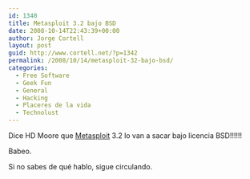 ```yaml
---
id: 1340
title: Metasploit 3.2 bajo BSD
date: 2008-10-14T22:43:39+00:00
author: Jorge Cortell
layout: post
guid: http://www.cortell.net/?p=1342
permalink: /2008/10/14/metasploit-32-bajo-bsd/
categories:
  - Free Software
  - Geek Fun
  - General
  - Hacking
  - Placeres de la vida
  - Technolust
---
```

Dice HD Moore que <a title="http://www.metasploit.com/" href="http://www.metasploit.com/" target="_blank">Metasploit</a> 3.2 lo van a sacar bajo licencia BSD!!!!!!

Babeo.

Si no sabes de qué hablo, sigue circulando.